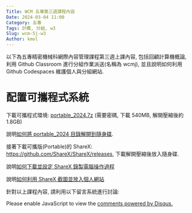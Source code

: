 ```yaml
---
Title: WCM 五專第三週課程內容
Date: 2024-03-04 11:00
Category: 五專
Tags: 計概, 分組, w3
Slug: wcm-5j-w3
Author: kmol
---
```


以下為五專精密機械科網際內容管理課程第三週上課內容, 包括回顧計算機概論, 利用 Github Classroom 進行分組作業派送(名稱為 wcmj), 並且說明如何利用 Github Codespaces 維護個人與分組網站.

<!-- PELICAN_END_SUMMARY -->

# 配置可攜程式系統
下載可攜程式環境: [portable_2024.7z](http://229.cycu.org/portable_2024.7z) (需要密碼, 下載 540MB, 解開壓縮後約 1.8GB)

說明[如何將 portable_2024 目錄解開到隨身碟].

[如何將 portable_2024 目錄解開到隨身碟]: https://nfuedu-my.sharepoint.com/:v:/g/personal/yen_nfu_edu_tw/EbjAjrCjezdClicUZtTFRygB3lfzx-3C23mmdI07jRB_DQ?nav=eyJyZWZlcnJhbEluZm8iOnsicmVmZXJyYWxBcHAiOiJPbmVEcml2ZUZvckJ1c2luZXNzIiwicmVmZXJyYWxBcHBQbGF0Zm9ybSI6IldlYiIsInJlZmVycmFsTW9kZSI6InZpZXciLCJyZWZlcnJhbFZpZXciOiJNeUZpbGVzTGlua0NvcHkifX0&e=hnJNks

接著下載可攜版(Portable)的 ShareX: <https://github.com/ShareX/ShareX/releases>, 下載解開壓縮後放入隨身碟.

說明[如何下載並設定 ShareX 錄製電腦操作過程]

[如何下載並設定 ShareX 錄製電腦操作過程]: https://nfuedu-my.sharepoint.com/:v:/g/personal/yen_nfu_edu_tw/EWcSS4zMupBBpTHox_lnbRgBH5jnFQdUgYllbfFpMJOcow?nav=eyJyZWZlcnJhbEluZm8iOnsicmVmZXJyYWxBcHAiOiJPbmVEcml2ZUZvckJ1c2luZXNzIiwicmVmZXJyYWxBcHBQbGF0Zm9ybSI6IldlYiIsInJlZmVycmFsTW9kZSI6InZpZXciLCJyZWZlcnJhbFZpZXciOiJNeUZpbGVzTGlua0NvcHkifX0&e=Tf0MEH

說明[如何利用 ShareX 截圖並放入個人網站]

[如何利用 ShareX 截圖並放入個人網站]: https://nfuedu-my.sharepoint.com/:v:/g/personal/yen_nfu_edu_tw/EbvB4lMi1LxCiAX7cT7HWB4BLp7B88P9dxshSGvo3JWROw?nav=eyJyZWZlcnJhbEluZm8iOnsicmVmZXJyYWxBcHAiOiJPbmVEcml2ZUZvckJ1c2luZXNzIiwicmVmZXJyYWxBcHBQbGF0Zm9ybSI6IldlYiIsInJlZmVycmFsTW9kZSI6InZpZXciLCJyZWZlcnJhbFZpZXciOiJNeUZpbGVzTGlua0NvcHkifX0&e=JLd2dh

針對以上課程內容, 請利用以下留言系統進行討論:

<div id="disqus_thread"></div>
<script>
/**
    *  RECOMMENDED CONFIGURATION VARIABLES: EDIT AND UNCOMMENT THE SECTION BELOW TO INSERT DYNAMIC VALUES FROM YOUR PLATFORM OR CMS.
    *  LEARN WHY DEFINING THESE VARIABLES IS IMPORTANT: https://disqus.com/admin/universalcode/#configuration-variables    */
    /*
    var disqus_config = function () {
    this.page.url = PAGE_URL;  // Replace PAGE_URL with your page's canonical URL variable
    this.page.identifier = PAGE_IDENTIFIER; // Replace PAGE_IDENTIFIER with your page's unique identifier variable
    };
    */
    (function() { // DON'T EDIT BELOW THIS LINE
    var d = document, s = d.createElement('script');
    s.src = 'https://https-mde-tw-eng.disqus.com/embed.js';
    s.setAttribute('data-timestamp', +new Date());
    (d.head || d.body).appendChild(s);
    })();
</script>
<noscript>Please enable JavaScript to view the <a href="https://disqus.com/?ref_noscript">comments powered by Disqus.</a></noscript>